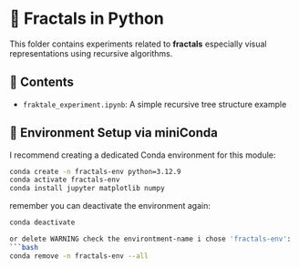 # 🌌 Fractals in Python

This folder contains experiments related to **fractals** especially visual representations using recursive algorithms.

## 🧠 Contents

- `fraktale_experiment.ipynb`: A simple recursive tree structure example

## 🧪 Environment Setup via miniConda

I recommend creating a dedicated Conda environment for this module:

```bash
conda create -n fractals-env python=3.12.9
conda activate fractals-env
conda install jupyter matplotlib numpy
```

remember you can deactivate the environment again:
```bash
conda deactivate

or delete WARNING check the environtment-name i chose 'fractals-env':
```bash
conda remove -n fractals-env --all


